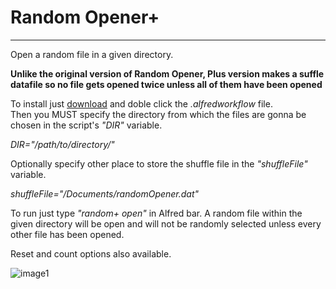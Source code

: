 Random Opener+
=================

***
Open a random file in a given directory.

**Unlike the original version of Random Opener, Plus version makes a suffle datafile so no file gets opened twice unless all of them have been opened** 

To install just [download][download] and doble click the *.alfredworkflow* file.   
Then you MUST specify the directory from which the files are gonna be chosen in the script's *"DIR"* variable. 

*DIR="/path/to/directory/"*


Optionally specify other place to store the shuffle file in the *"shuffleFile"* variable.

*shuffleFile="/Documents/randomOpener.dat"* 

To run just type *"random+ open"* in Alfred bar. 
A random file within the given directory will be open and will not be randomly selected unless every other file has been opened.

Reset and count options also available.

![image1]

[image1]: http://cl.ly/image/3F1W0S2Z0w0t/Screen%20Shot%202013-03-31%20at%203.54.33%20PM.png  "menu"

[download]: https://dl.dropbox.com/u/6859729/Alfred%20v2%20Extensions/Random%20Opener%2B.alfredworkflow
	